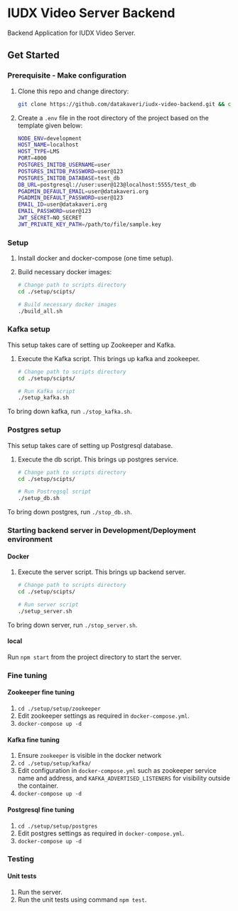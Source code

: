 # IUDX Video Server Backend

Backend Application for IUDX Video Server.

## Get Started

### Prerequisite - Make configuration

1. Clone this repo and change directory:

   ```sh
   git clone https://github.com/datakaveri/iudx-video-backend.git && cd iudx-video-backend
   ```

2. Create a `.env` file in the root directory of the project based on the template given below:

    ```sh
    NODE_ENV=development
    HOST_NAME=localhost
    HOST_TYPE=LMS
    PORT=4000
    POSTGRES_INITDB_USERNAME=user
    POSTGRES_INITDB_PASSWORD=user@123
    POSTGRES_INITDB_DATABASE=test_db
    DB_URL=postgresql://user:user@123@localhost:5555/test_db
    PGADMIN_DEFAULT_EMAIL=user@datakaveri.org
    PGADMIN_DEFAULT_PASSWORD=user@123
    EMAIL_ID=user@datakaveri.org
    EMAIL_PASSWORD=user@123
    JWT_SECRET=NO_SECRET
    JWT_PRIVATE_KEY_PATH=/path/to/file/sample.key
    ```

### Setup

1. Install docker and docker-compose (one time setup).
2. Build necessary docker images:

    ```sh
    # Change path to scripts directory
    cd ./setup/scipts/

    # Build necessary docker images
    ./build_all.sh
    ```

### Kafka setup

This setup takes care of setting up Zookeeper and Kafka.

1. Execute the Kafka script. This brings up kafka and zookeeper.

    ```sh
    # Change path to scripts directory
    cd ./setup/scipts/

    # Run Kafka script
    ./setup_kafka.sh
    ```

To bring down kafka, run `./stop_kafka.sh`.

### Postgres setup

This setup takes care of setting up Postgresql database.

1. Execute the db script. This brings up postgres service.

    ```sh
    # Change path to scripts directory
    cd ./setup/scipts/

    # Run Postregsql script
    ./setup_db.sh
    ```

To bring down postgres, run `./stop_db.sh`.

### Starting backend server in Development/Deployment environment

#### Docker

1. Execute the server script. This brings up backend server.

    ```sh
    # Change path to scripts directory
    cd ./setup/scipts/

    # Run server script
    ./setup_server.sh
    ```

To bring down server, run `./stop_server.sh`.

#### local

Run `npm start` from the project directory to start the server.

### Fine tuning

#### Zookeeper fine tuning

1. `cd ./setup/setup/zookeeper`
2. Edit zookeeper settings as required in `docker-compose.yml`.
3. `docker-compose up -d`

#### Kafka fine tuning

1. Ensure `zookeeper` is visible in the docker network
2. `cd ./setup/setup/kafka/`
3. Edit configuration in `docker-compose.yml` such as zookeeper service name and address, and `KAFKA_ADVERTISED_LISTENERS` for visibility outside the container.  
4. `docker-compose up -d`

#### Postgresql fine tuning

1. `cd ./setup/setup/postgres`
2. Edit postgres settings as required in `docker-compose.yml`.  
3. `docker-compose up -d`

### Testing

#### Unit tests

1. Run the server.
2. Run the unit tests using command `npm test`.
